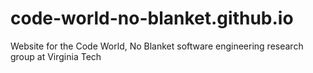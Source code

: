 # code-world-no-blanket.github.io
Website for the Code World, No Blanket software engineering research group at Virginia Tech
